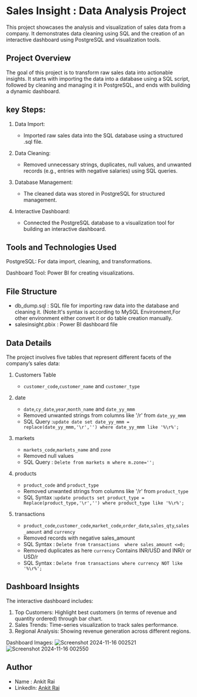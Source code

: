 # Sales Insight : Data Analysis Project 
This project showcases the analysis and visualization of sales data from a company. It demonstrates data cleaning using SQL and the creation of an interactive dashboard using PostgreSQL and visualization tools.

## Project Overview
The goal of this project is to transform raw sales data into actionable insights. It starts with importing the data into a database using a SQL script, followed by cleaning and managing it in PostgreSQL, and ends with building a dynamic dashboard.

## key Steps:

1. Data Import:
   * Imported raw sales data into the SQL database using a structured .sql file.
     
2. Data Cleaning:
   * Removed unnecessary strings, duplicates, null values, and unwanted records (e.g., entries with negative salaries) using SQL queries.
    
3. Database Management:
   * The cleaned data was stored in PostgreSQL for structured management.
    
4. Interactive Dashboard:
   * Connected the PostgreSQL database to a visualization tool for building an interactive dashboard.
  
## Tools and Technologies Used
PostgreSQL: For data import, cleaning, and transformations.

Dashboard Tool: Power BI for creating visualizations.

## File Structure 
   * db_dump.sql : SQL file for importing raw data into the database and cleaning it.
     (Note:It's syntax is according to MySQL Environment,For other environment  either convert it or do table creation manually.
   * salesinsight.pbix : Power BI dashboard file
     
## Data Details
The project involves five tables that represent different facets of the company’s sales data:
1. Customers Table
   * `customer_code`,`customer_name` and `customer_type`

2. date
   * `date`,`cy_date`,`year`,`month_name` and `date_yy_mmm`
   * Removed unwanted strings from columns like '/r' from `date_yy_mmm`
   *  SQL Query :```update date
set date_yy_mmm = replace(date_yy_mmm,'\r','')
where date_yy_mmm like '%\r%';```

3. markets
   * `markets_code`,`markets_name` and `zone`
   * Removed null values
   * SQL Query : ```Delete from markets m
where m.zone='';```

4. products
   * `product_code` and `product_type`
   * Removed unwanted strings from columns like '/r' from `product_type`
   * SQL Syntax :```update products
set product_type = Replace(product_type,'\r','')
where product_type like '%\r%';```

5. transactions
   * `product_code`,`customer_code`,`market_code`,`order_date`,`sales_qty`,`sales_amount` and `currency`
   * Removed records with  negative sales_amount
   * SQL Syntax : ```Delete from transactions 
where sales_amount <=0;```
   * Removed duplicates as here `currency` Contains INR/USD and INR/r or USD/r
   * SQL Syntax : ```Delete from transactions
where currency NOT like '%\r%';```


## Dashboard Insights
The interactive dashboard includes:
1. Top Customers: Highlight best customers (in terms of revenue and quantity ordered) through bar chart.
2. Sales Trends: Time-series visualization to track sales performance.
3. Regional Analysis: Showing revenue generation across different regions.

 Dashboard Images:
   ![Screenshot 2024-11-16 002521](https://github.com/user-attachments/assets/4e4cb10d-2778-4df4-9634-163c4ae1e446)
   ![Screenshot 2024-11-16 002550](https://github.com/user-attachments/assets/7f0487dd-f2fb-476f-8d8f-4cf3247c3f28)


## Author 
  * Name : Ankit Rai
  * LinkedIn: [Ankit Rai](www.linkedin.com/in/ankitrai259)

   


   
     

    
